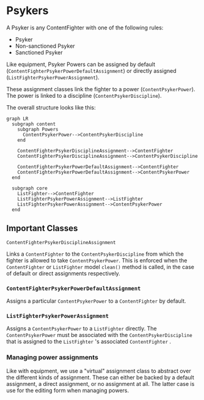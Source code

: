# Psykers

A Psyker is any ContentFighter with one of the following rules:

- Psyker
- Non-sanctioned Psyker
- Sanctioned Psyker

Like equipment, Psyker Powers can be assigned by default (`ContentFighterPsykerPowerDefaultAssignment`) or directly assigned (`ListFighterPsykerPowerAssignment`).&#x20;

These assignment classes link the fighter to a power (`ContentPsykerPower`). The power is linked to a discipline (`ContentPsykerDiscipline`).

The overall structure looks like this:

```mermaid
graph LR
  subgraph content
    subgraph Powers
      ContentPsykerPower-->ContentPsykerDiscipline
    end

    ContentFighterPsykerDisciplineAssignment-->ContentFighter
    ContentFighterPsykerDisciplineAssignment-->ContentPsykerDiscipline

    ContentFighterPsykerPowerDefaultAssignment-->ContentFighter
    ContentFighterPsykerPowerDefaultAssignment-->ContentPsykerPower
  end

  subgraph core
    ListFighter-->ContentFighter
    ListFighterPsykerPowerAssignment-->ListFighter
    ListFighterPsykerPowerAssignment-->ContentPsykerPower
  end

```

## Important Classes

`ContentFighterPsykerDisciplineAssignment`

Links a `ContentFighter` to the `ContentPsykerDiscipline` from which the fighter is allowed to take `ContentPsykerPower`. This is enforced when the `ContentFighter` or `ListFighter` model `clean()` method is called, in the case of default or direct assignments respectively.

### `ContentFighterPsykerPowerDefaultAssignment`&#x20;

Assigns a particular `ContentPsykerPower` to a `ContentFighter`  by default.

### `ListFighterPsykerPowerAssignment`&#x20;

Assigns a `ContentPsykerPower`  to a `ListFighter`  directly. The `ContentPsykerPower`  must be associated with the `ContentPsykerDiscipline`  that is assigned to the `ListFighter` 's associated `ContentFighter` .

### Managing power assignments

Like with equipment, we use a "virtual" assignment class to abstract over the different kinds of assignment. These can either be backed by a default assignment, a direct assignment, or no assignment at all. The latter case is use for the editing form when managing powers.
